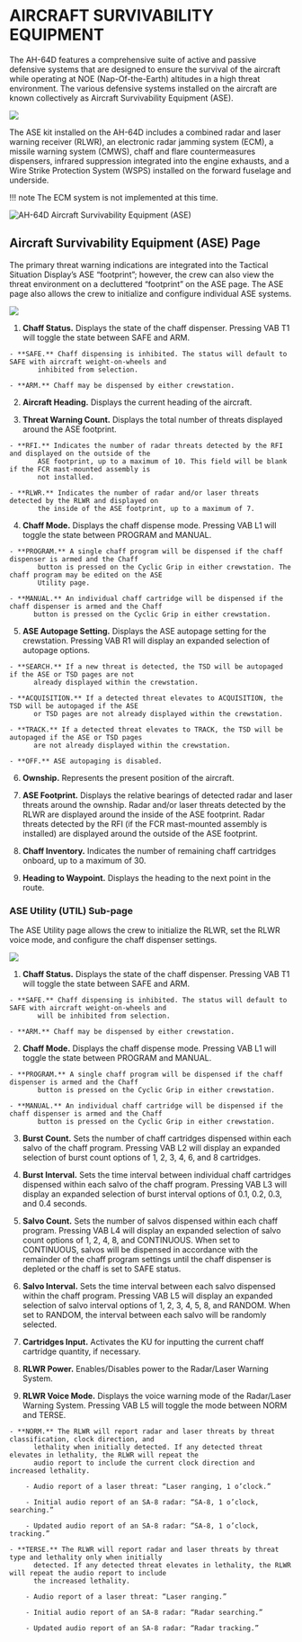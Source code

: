 
# AIRCRAFT SURVIVABILITY EQUIPMENT

The AH-64D features a comprehensive suite of active and passive defensive systems that are designed to ensure
the survival of the aircraft while operating at NOE (Nap-Of-the-Earth) altitudes in a high threat environment. The
various defensive systems installed on the aircraft are known collectively as Aircraft Survivability Equipment (ASE).


![](img/img-523-1-screen.jpg)



The ASE kit installed on the AH-64D includes a combined radar and laser warning receiver (RLWR), an electronic
radar jamming system (ECM), a missile warning system (CMWS), chaff and flare countermeasures dispensers,
infrared suppression integrated into the engine exhausts, and a Wire Strike Protection System (WSPS) installed
on the forward fuselage and underside.

!!! note
    The ECM system is not implemented at this time.


![AH-64D Aircraft Survivability Equipment (ASE)](img/img-523-2-screen.jpg)


## Aircraft Survivability Equipment (ASE) Page

The primary threat warning indications are integrated into the Tactical Situation Display’s ASE “footprint”;
however, the crew can also view the threat environment on a decluttered “footprint” on the ASE page. The ASE
page also allows the crew to initialize and configure individual ASE systems.

![](img/img-524-1-screen.jpg)


1.   **Chaff Status.** Displays the state of the chaff dispenser. Pressing VAB T1 will toggle the state between SAFE
     and ARM.

    - **SAFE.** Chaff dispensing is inhibited. The status will default to SAFE with aircraft weight-on-wheels and
           inhibited from selection.

    - **ARM.** Chaff may be dispensed by either crewstation.

2.   **Aircraft Heading.** Displays the current heading of the aircraft.

3.   **Threat Warning Count.** Displays the total number of threats displayed around the ASE footprint.

    - **RFI.** Indicates the number of radar threats detected by the RFI and displayed on the outside of the
           ASE footprint, up to a maximum of 10. This field will be blank if the FCR mast-mounted assembly is
           not installed.

    - **RLWR.** Indicates the number of radar and/or laser threats detected by the RLWR and displayed on
           the inside of the ASE footprint, up to a maximum of 7.

4.   **Chaff Mode.** Displays the chaff dispense mode. Pressing VAB L1 will toggle the state between PROGRAM
     and MANUAL.

    - **PROGRAM.** A single chaff program will be dispensed if the chaff dispenser is armed and the Chaff
           button is pressed on the Cyclic Grip in either crewstation. The chaff program may be edited on the ASE
           Utility page.

    - **MANUAL.** An individual chaff cartridge will be dispensed if the chaff dispenser is armed and the Chaff
          button is pressed on the Cyclic Grip in either crewstation.

5.   **ASE Autopage Setting.** Displays the ASE autopage setting for the crewstation. Pressing VAB R1 will display
     an expanded selection of autopage options.

    - **SEARCH.** If a new threat is detected, the TSD will be autopaged if the ASE or TSD pages are not
          already displayed within the crewstation.

    - **ACQUISITION.** If a detected threat elevates to ACQUISITION, the TSD will be autopaged if the ASE
          or TSD pages are not already displayed within the crewstation.

    - **TRACK.** If a detected threat elevates to TRACK, the TSD will be autopaged if the ASE or TSD pages
          are not already displayed within the crewstation.

    - **OFF.** ASE autopaging is disabled.

6.   **Ownship.** Represents the present position of the aircraft.

7.   **ASE Footprint.** Displays the relative bearings of detected radar and laser threats around the ownship.
     Radar and/or laser threats detected by the RLWR are displayed around the inside of the ASE footprint. Radar
     threats detected by the RFI (if the FCR mast-mounted assembly is installed) are displayed around the outside
     of the ASE footprint.

8.   **Chaff Inventory.** Indicates the number of remaining chaff cartridges onboard, up to a maximum of 30.

9.   **Heading to Waypoint.** Displays the heading to the next point in the route.

### ASE Utility (UTIL) Sub-page

The ASE Utility page allows the crew to initialize the RLWR, set the RLWR voice mode, and configure the chaff
dispenser settings.

![](img/img-526-1-screen.jpg)



1.   **Chaff Status.** Displays the state of the chaff dispenser. Pressing VAB T1 will toggle the state between SAFE
     and ARM.

    - **SAFE.** Chaff dispensing is inhibited. The status will default to SAFE with aircraft weight-on-wheels and
           will be inhibited from selection.

    - **ARM.** Chaff may be dispensed by either crewstation.

2.   **Chaff Mode.** Displays the chaff dispense mode. Pressing VAB L1 will toggle the state between PROGRAM
     and MANUAL.

    - **PROGRAM.** A single chaff program will be dispensed if the chaff dispenser is armed and the Chaff
           button is pressed on the Cyclic Grip in either crewstation.

    - **MANUAL.** An individual chaff cartridge will be dispensed if the chaff dispenser is armed and the Chaff
           button is pressed on the Cyclic Grip in either crewstation.

3.   **Burst Count.** Sets the number of chaff cartridges dispensed within each salvo of the chaff program.
     Pressing VAB L2 will display an expanded selection of burst count options of 1, 2, 3, 4, 6, and 8 cartridges.

4.   **Burst Interval.** Sets the time interval between individual chaff cartridges dispensed within each salvo of
     the chaff program. Pressing VAB L3 will display an expanded selection of burst interval options of 0.1, 0.2,
     0.3, and 0.4 seconds.

5.   **Salvo Count.** Sets the number of salvos dispensed within each chaff program. Pressing VAB L4 will display
     an expanded selection of salvo count options of 1, 2, 4, 8, and CONTINUOUS. When set to CONTINUOUS,
     salvos will be dispensed in accordance with the remainder of the chaff program settings until the chaff
     dispenser is depleted or the chaff is set to SAFE status.

6.   **Salvo Interval.** Sets the time interval between each salvo dispensed within the chaff program. Pressing
     VAB L5 will display an expanded selection of salvo interval options of 1, 2, 3, 4, 5, 8, and RANDOM. When
     set to RANDOM, the interval between each salvo will be randomly selected.

7.   **Cartridges Input.** Activates the KU for inputting the current chaff cartridge quantity, if necessary.

8.   **RLWR Power.** Enables/Disables power to the Radar/Laser Warning System.

9.   **RLWR Voice Mode.** Displays the voice warning mode of the Radar/Laser Warning System. Pressing VAB
     L5 will toggle the mode between NORM and TERSE.

    - **NORM.** The RLWR will report radar and laser threats by threat classification, clock direction, and
          lethality when initially detected. If any detected threat elevates in lethality, the RLWR will repeat the
          audio report to include the current clock direction and increased lethality.

        - Audio report of a laser threat: “Laser ranging, 1 o’clock.”

        - Initial audio report of an SA-8 radar: “SA-8, 1 o’clock, searching.”

        - Updated audio report of an SA-8 radar: “SA-8, 1 o’clock, tracking.”

    - **TERSE.** The RLWR will report radar and laser threats by threat type and lethality only when initially
          detected. If any detected threat elevates in lethality, the RLWR will repeat the audio report to include
          the increased lethality.

        - Audio report of a laser threat: “Laser ranging.”

        - Initial audio report of an SA-8 radar: “Radar searching.”

        - Updated audio report of an SA-8 radar: “Radar tracking.”

